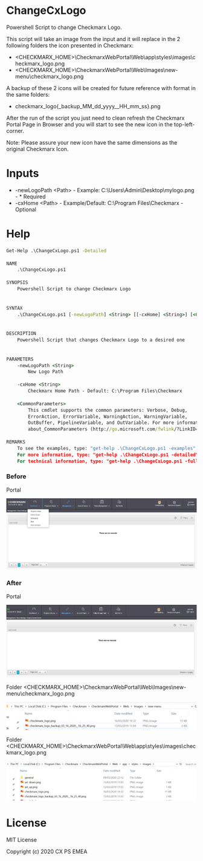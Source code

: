 # ChangeCxLogo

Powershell Script to change Checkmarx Logo.

This script will take an image from the input and it will replace in the 2 following folders the icon presented in Checkmarx:

- \<CHECKMARX_HOME>\CheckmarxWebPortal\Web\app\styles\images\checkmarx_logo.png
- \<CHECKMARX_HOME>\CheckmarxWebPortal\Web\Images\new-menu\checkmarx_logo.png

A backup of these 2 icons will be created for future reference with format in the same folders:
- checkmarx_logo{_backup_MM_dd_yyyy__HH_mm_ss}.png

After the run of the script you just need to clean refresh the Checkmarx Portal Page in Browser and you will start to see the new icon in the top-left-corner.

Note: Please assure your new icon have the same dimensions as the original Checkmarx Icon.

# Inputs

- -newLogoPath \<Path> - Example: C:\Users\Admin\Desktop\mylogo.png - * Required
- -cxHome \<Path> - Example/Default: C:\Program Files\Checkmarx - Optional

# Help

```cmd
Get-Help .\ChangeCxLogo.ps1 -Detailed

NAME
    .\ChangeCxLogo.ps1
    
SYNOPSIS
    Powershell Script to change Checkmarx Logo
    
    
SYNTAX
    .\ChangeCxLogo.ps1 [-newLogoPath] <String> [[-cxHome] <String>] [<CommonParameters>]
    
    
DESCRIPTION
    Powershell Script that changes Checkmarx Logo to a desired one
    

PARAMETERS
    -newLogoPath <String>
        New Logo Path
        
    -cxHome <String>
        Checkmarx Home Path - Default: C:\Program Files\Checkmarx
        
    <CommonParameters>
        This cmdlet supports the common parameters: Verbose, Debug,
        ErrorAction, ErrorVariable, WarningAction, WarningVariable,
        OutBuffer, PipelineVariable, and OutVariable. For more information, see 
        about_CommonParameters (http://go.microsoft.com/fwlink/?LinkID=113216). 
    
REMARKS
    To see the examples, type: "get-help .\ChangeCxLogo.ps1 -examples".
    For more information, type: "get-help .\ChangeCxLogo.ps1 -detailed".
    For technical information, type: "get-help .\ChangeCxLogo.ps1 -full".
```

### Before

Portal

<img src="./images/beforePortal.png" >

### After

Portal

<img src="./images/afterPortal.png" >

Folder \<CHECKMARX_HOME>\CheckmarxWebPortal\Web\Images\new-menu\checkmarx_logo.png

<img src="./images/afterFolder1.png" >

Folder \<CHECKMARX_HOME>\CheckmarxWebPortal\Web\app\styles\images\checkmarx_logo.png

<img src="./images/afterFolder2.png" >

# License

MIT License

Copyright (c) 2020 CX PS EMEA
